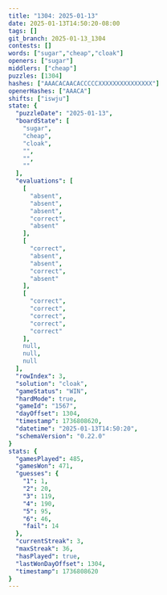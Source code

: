 ```yaml
---
title: "1304: 2025-01-13"
date: 2025-01-13T14:50:20-08:00
tags: []
git_branch: 2025-01-13_1304
contests: []
words: ["sugar","cheap","cloak"]
openers: ["sugar"]
middlers: ["cheap"]
puzzles: [1304]
hashes: ["AAACACAACACCCCCXXXXXXXXXXXXXXX"]
openerHashes: ["AAACA"]
shifts: ["iswju"]
state: {
  "puzzleDate": "2025-01-13",
  "boardState": [
    "sugar",
    "cheap",
    "cloak",
    "",
    "",
    ""
  ],
  "evaluations": [
    [
      "absent",
      "absent",
      "absent",
      "correct",
      "absent"
    ],
    [
      "correct",
      "absent",
      "absent",
      "correct",
      "absent"
    ],
    [
      "correct",
      "correct",
      "correct",
      "correct",
      "correct"
    ],
    null,
    null,
    null
  ],
  "rowIndex": 3,
  "solution": "cloak",
  "gameStatus": "WIN",
  "hardMode": true,
  "gameId": "1567",
  "dayOffset": 1304,
  "timestamp": 1736808620,
  "datetime": "2025-01-13T14:50:20",
  "schemaVersion": "0.22.0"
}
stats: {
  "gamesPlayed": 485,
  "gamesWon": 471,
  "guesses": {
    "1": 1,
    "2": 20,
    "3": 119,
    "4": 190,
    "5": 95,
    "6": 46,
    "fail": 14
  },
  "currentStreak": 3,
  "maxStreak": 36,
  "hasPlayed": true,
  "lastWonDayOffset": 1304,
  "timestamp": 1736808620
}
---
```

<!-- more -->
